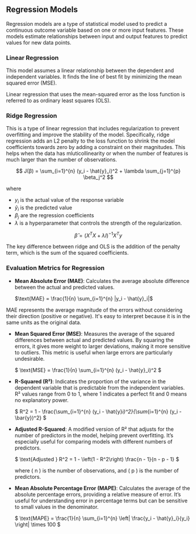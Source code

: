
## Regression Models

Regression models are a type of statistical model used to predict a continuous outcome variable based on one or more input features. These models estimate relationships between input and output features to predict values for new data points.

### Linear Regression

This model assumes a linear relationship between the dependent and independent variables. It finds the line of best fit by minimizing the mean squared error (MSE). 

Linear regression that uses the mean-squared error as the loss function is referred to as ordinary least squares (OLS). 

### Ridge Regression 

This is a type of linear regression that includes regularization to prevent overfitting and improve the stability of the model. Specifically, ridge regression adds an L2 penalty to the loss function to shrink the model coefficients towards zero by adding a constraint on their magnitudes. This helps when the data has mluticollinearity or when the number of features is much larger than the number of observations.

$$
J(β) = \sum_{i=1}^{n} (y_i - \hat{y}_i)^2 + \lambda \sum_{j=1}^{p} \beta_j^2
$$

where
- $y_i$ is the actual value of the response variable
- $\hat{y}_i$ is the predicted value
- $\beta_j$ are the regression coefficients
- $\lambda$ is a hyperparameter that controls the strength of the regularization.


$$
\hat{β} = (X^T X + \lambda I)^{-1} X^T y
$$

The key difference between ridge and OLS is the addition of the penalty term, which is the sum of the squared coefficients.



### Evaluation Metrics for Regression

- **Mean Absolute Error (MAE)**: Calculates the average absolute difference between the actual and predicted values. 

  $\text{MAE} = \frac{1}{n} \sum_{i=1}^{n} |y_i - \hat{y}_i|$

MAE represents the average magnitude of the errors without considering their direction (positive or negative). It's easy to interpret because it is in the same units as the original data.

- **Mean Squared Error (MSE)**: Measures the average of the squared differences between actual and predicted values. By squaring the errors, it gives more weight to larger deviations, making it more sensitive to outliers. This metric is useful when large errors are particularly undesirable.

  $
  \text{MSE} = \frac{1}{n} \sum_{i=1}^{n} (y_i - \hat{y}_i)^2
  $


- **R-Squared (R²)**: Indicates the proportion of the variance in the dependent variable that is predictable from the independent variables. R² values range from 0 to 1, where 1 indicates a perfect fit and 0 means no explanatory power.

  $
  R^2 = 1 - \frac{\sum_{i=1}^{n} (y_i - \hat{y}_i)^2}{\sum_{i=1}^{n} (y_i - \bar{y})^2}
  $

- **Adjusted R-Squared**: A modified version of R² that adjusts for the number of predictors in the model, helping prevent overfitting. It’s especially useful for comparing models with different numbers of predictors.

  $
  \text{Adjusted } R^2 = 1 - \left(1 - R^2\right) \frac{n - 1}{n - p - 1}
  $

  where \( n \) is the number of observations, and \( p \) is the number of predictors.

- **Mean Absolute Percentage Error (MAPE)**: Calculates the average of the absolute percentage errors, providing a relative measure of error. It’s useful for understanding error in percentage terms but can be sensitive to small values in the denominator.

  $
  \text{MAPE} = \frac{1}{n} \sum_{i=1}^{n} \left| \frac{y_i - \hat{y}_i}{y_i} \right| \times 100
  $

